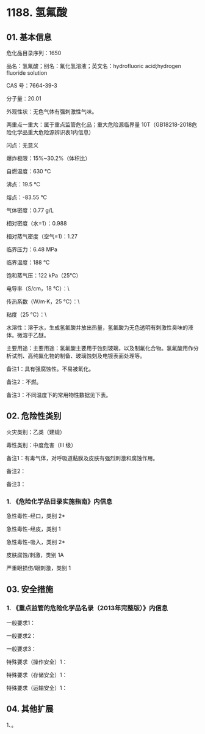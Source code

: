 # 1188. 氢氟酸

## 01. 基本信息

危化品目录序列：1650

品名：氢氟酸；别名：氟化氢溶液；英文名：hydrofluoric acid;hydrogen fluoride solution

CAS 号：7664-39-3

分子量：20.01

外观性状：无色气体有强刺激性气味。






两重点一重大：属于重点监管危化品；重大危险源临界量 10T（GB18218-2018危险化学品重大危险源辨识表1内信息）

闪点：无意义

爆炸极限：15%~30.2%（体积比）

自燃温度：630 ℃

沸点：19.5 ℃

熔点：-83.55 ℃

气体密度：0.77 g/L

相对密度（水=1）：0.988

相对蒸气密度（空气=1)：1.27

临界压力：6.48 MPa

临界温度：188 ℃

饱和蒸气压：122 kPa（25℃）

电导率（S/cm，18 ℃）：\

传热系数（W/m·K，25 ℃）：\

粘度（25 ℃）：\

水溶性：溶于水，生成氢氟酸并放出热量，氢氟酸为无色透明有刺激性臭味的液体。微溶于乙醚。

主要用途：主要用途：氢氟酸主要用于蚀刻玻璃，以及制氟化合物。氢氟酸用作分析试剂、高纯氟化物的制备、玻璃蚀刻及电镀表面处理等。

备注1：具有强腐蚀性。不易被氧化。

备注2：不燃。

备注3：不同温度下的常用物性数据见下表。








 


## 02. 危险性类别

火灾类别：乙类（建规）

毒性类别：中度危害（Ⅲ 级）




备注1：有毒气体，对呼吸道黏膜及皮肤有强烈刺激和腐蚀作用。

备注2：

备注3：

### 1. 《危险化学品目录实施指南》内信息

急性毒性-经口，类别 2* 

急性毒性-经皮，类别 1 

急性毒性-吸入，类别 2* 

皮肤腐蚀/刺激，类别 1A 

严重眼损伤/眼刺激，类别 1

## 03. 安全措施

### 1. 《重点监管的危险化学品名录（2013年完整版）》内信息

一般要求1：

一般要求2：

一般要求3：

特殊要求（操作安全）1：

特殊要求（存储安全）1：

特殊要求（运输安全）1：

## 04. 其他扩展

1、。

